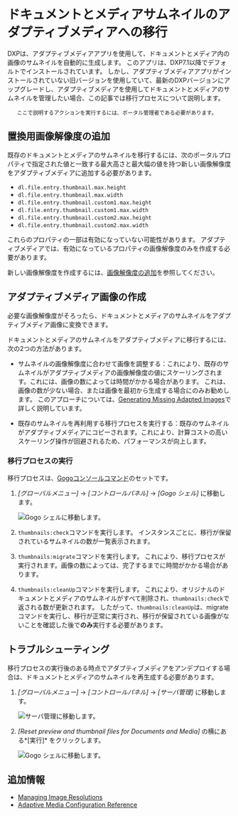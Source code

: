 # ドキュメントとメディアサムネイルのアダプティブメディアへの移行

DXPは、アダプティブメディアアプリを使用して、ドキュメントとメディア内の画像のサムネイルを自動的に生成します。 このアプリは、DXP7.1以降でデフォルトでインストールされています。 しかし、アダプティブメディアアプリがインストールされていない旧バージョンを使用していて、最新のDXPバージョンにアップグレードし、アダプティブメディアを使用してドキュメントとメディアのサムネイルを管理したい場合、この記事では移行プロセスについて説明します。

``` note::
   ここで説明するアクションを実行するには、ポータル管理者である必要があります。
```

## 置換用画像解像度の追加

既存のドキュメントとメディアのサムネイルを移行するには、次のポータルプロパティで指定された値と一致する最大高さと最大幅の値を持つ新しい画像解像度をアダプティブメディアに追加する必要があります。

  - `dl.file.entry.thumbnail.max.height`
  - `dl.file.entry.thumbnail.max.width`
  - `dl.file.entry.thumbnail.custom1.max.height`
  - `dl.file.entry.thumbnail.custom1.max.width`
  - `dl.file.entry.thumbnail.custom2.max.height`
  - `dl.file.entry.thumbnail.custom2.max.width`

これらのプロパティの一部は有効になっていない可能性があります。 アダプティブメディアでは、有効になっているプロパティの画像解像度のみを作成する必要があります。

新しい画像解像度を作成するには、[画像解像度の追加](./adding-image-resolutions.md)を参照してください。

## アダプティブメディア画像の作成

必要な画像解像度がそろったら、ドキュメントとメディアのサムネイルをアダプティブメディア画像に変換できます。

ドキュメントとメディアのサムネイルをアダプティブメディアに移行するには、次の2つの方法があります。

  - サムネイルの画像解像度に合わせて画像を調整する：これにより、既存のサムネイルがアダプティブメディアの画像解像度の値にスケーリングされます。これには、画像の数によっては時間がかかる場合があります。 これは、画像の数が少ない場合、または画像を最初から生成する場合にのみお勧めします。 このアプローチについては、[Generating Missing Adapted Images](./managing-image-resolutions.md#generating-missing-adapted-images)で詳しく説明しています。

  - 既存のサムネイルを再利用する移行プロセスを実行する：既存のサムネイルがアダプティブメディアにコピーされます。これにより、計算コストの高いスケーリング操作が回避されるため、パフォーマンスが向上します。

### 移行プロセスの実行

移行プロセスは、[Gogoコンソールコマンド](/dxp/7.x/en/liferay-internals/fundamentals/using-felix-gogo-shell.md)のセットです。

1.  *[グローバルメニュー]* → *[コントロールパネル]* → *[Gogo シェル]* に移動します。

    ![Gogo シェルに移動します。](./migrating-documents-and-media-thumbnails/images/01.png)

2.  `thumbnails:check`コマンドを実行します。 インスタンスごとに、移行が保留されているサムネイルの数が一覧表示されます。

3.  `thumbnails:migrate`コマンドを実行します。 これにより、移行プロセスが実行されます。画像の数によっては、完了するまでに時間がかかる場合があります。

4.  `thumbnails:cleanUp`コマンドを実行します。 これにより、オリジナルのドキュメントとメディアのサムネイルがすべて削除され、`thumbnails:check`で返される数が更新されます。 したがって、`thumbnails:cleanUp`は、migrateコマンドを実行し、移行が正常に実行され、移行が保留されている画像がないことを確認した後で**のみ**実行する必要があります。

## トラブルシューティング

移行プロセスの実行後のある時点でアダプティブメディアをアンデプロイする場合は、ドキュメントとメディアのサムネイルを再生成する必要があります。

1.  *[グローバルメニュー]* → *[コントロールパネル]* → *[サーバ管理]* に移動します。

    ![サーバ管理に移動します。](./migrating-documents-and-media-thumbnails/images/03.png)

2.  *[Reset preview and thumbnail files for Documents and Media]* の横にある*[実行]* をクリックします。

    ![Gogo シェルに移動します。](./migrating-documents-and-media-thumbnails/images/02.png)

## 追加情報

  - [Managing Image Resolutions](./managing-image-resolutions.md)
  - [Adaptive Media Configuration Reference](./adaptive-media-configuration-reference.md)
